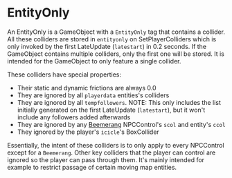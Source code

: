 # EntityOnly
An EntityOnly is a GameObject with a `EntityOnly` tag that contains a collider. All these colliders are stored in `entityonly` on SetPlayerColliders which is only invoked by the first LateUpdate (`latestart`) in 0.2 seconds. If the GameObject contains multiple colliders, only the first one will be stored. It is intended for the GameObject to only feature a single collider.

These colliders have special properties:

- Their static and dynamic frictions are always 0.0
- They are ignored by all `playerdata` entities's colliders
- They are ignored by all `tempfollowers`. NOTE: This only includes the list initially generated on the first LateUpdate (`latestart`), but it won't include any followers added afterwards
- They are ignored by any [Beemerang](../Entities/NPCControl/ObjectTypes/Beemerang.md) NPCControl's `scol` and entity's `ccol`
- They ignored by the player's `icicle`'s BoxCollider

Essentially, the intent of these colliders is to only apply to every NPCControl except for a `Beemerang`. Other key colliders that the player can control are ignored so the player can pass through them. It's mainly intended for example to restrict passage of certain moving map entities.
